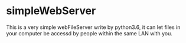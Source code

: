 # simpleWebServer
This is a very simple webFileServer write by python3.6, it can let files in your computer be accessd by people within the same LAN with you.
